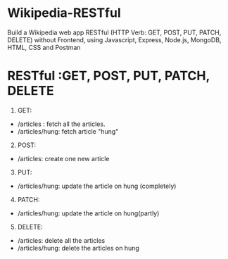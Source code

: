 # Wikipedia-RESTful
Build a Wikipedia web app RESTful (HTTP Verb: GET, POST, PUT, PATCH, DELETE) without Frontend, using Javascript, Express, Node.js, MongoDB, HTML, CSS and Postman 

# RESTful :GET, POST, PUT, PATCH, DELETE
1. GET: 
  - /articles : fetch all the articles. 
  - /articles/hung: fetch article "hung"

2. POST: 
  - /articles: create one new article

3. PUT: 
  - /articles/hung: update the article on hung (completely)

4. PATCH: 
  - /articles/hung: update the article on hung(partly)

5. DELETE: 
  - /articles: delete all the articles
  - /articles/hung: delete the articles on hung
  

